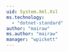 ```yaml
---
uid: System.Xml.Xsl
ms.technology: 
  - "dotnet-standard"
author: "mairaw"
ms.author: "mairaw"
manager: "wpickett"
---
```


